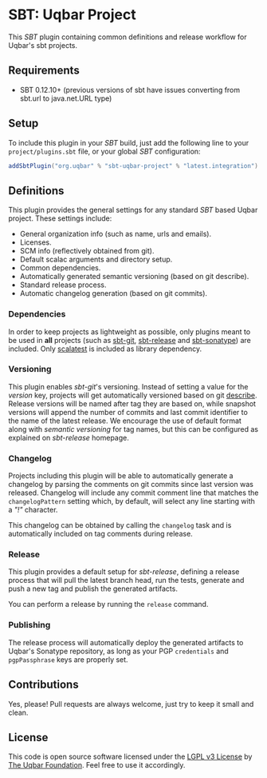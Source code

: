# ﻿SBT: Uqbar Project

This *SBT* plugin containing common definitions and release workflow for Uqbar's sbt projects.

## Requirements

- SBT 0.12.10+ (previous versions of sbt have issues converting from sbt.url to java.net.URL type)

## Setup

To include this plugin in your *SBT* build, just add the following line to your `project/plugins.sbt` file, or your
global *SBT* configuration:

```scala
addSbtPlugin("org.uqbar" % "sbt-uqbar-project" % "latest.integration")
```


## Definitions

This plugin provides the general settings for any standard *SBT* based Uqbar project. These settings include:

- General organization info (such as name, urls and emails).
- Licenses.
- SCM info (reflectively obtained from git).
- Default scalac arguments and directory setup.
- Common dependencies.
- Automatically generated semantic versioning (based on git describe).
- Standard release process.
- Automatic changelog generation (based on git commits).

### Dependencies

In order to keep projects as lightweight as possible, only plugins meant to be used in **all** projects (such as 
[sbt-git](https://github.com/sbt/sbt-git), [sbt-release](https://github.com/sbt/sbt-release) and 
[sbt-sonatype](https://github.com/xerial/sbt-sonatype)) are included. Only [scalatest](http://www.scalatest.org/) is
included as library dependency.

### Versioning

This plugin enables *sbt-git*'s versioning. Instead of setting a value for the *version* key, projects will get
automatically versioned based on git [describe](https://git-scm.com/docs/git-describe). Release versions will be named
after tag they are based on, while snapshot versions will append the number of commits and last commit identifier to the
name of the latest release. We encourage the use of default format along with *semantic versioning* for tag names, but
this can be configured as explained on *sbt-release* homepage.

### Changelog

Projects including this plugin will be able to automatically generate a changelog by parsing the comments on git commits
since last version was released. Changelog will include any commit comment line that matches the `changelogPattern`
setting which, by default, will select any line starting with a *"!"* character. 

This changelog can be obtained by calling the `changelog` task and is automatically included on tag comments during 
release.

### Release

This plugin provides a default setup for *sbt-release*, defining a release process that will pull the latest branch head,
run the tests, generate and push a new tag and publish the generated artifacts.

You can perform a release by running the `release` command.


### Publishing

The release process will automatically deploy the generated artifacts to Uqbar's Sonatype repository, as long as your PGP 
`credentials` and `pgpPassphrase` keys are properly set.


## Contributions

Yes, please! Pull requests are always welcome, just try to keep it small and clean.


## License

This code is open source software licensed under the [LGPL v3 License](https://www.gnu.org/licenses/lgpl.html) by [The Uqbar Foundation](http://www.uqbar-project.org/). Feel free to use it accordingly.
